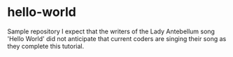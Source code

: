 # hello-world
Sample repository
I expect that the writers of the Lady Antebellum song 'Hello World' did not anticipate that current coders are singing their song as they complete this tutorial.
